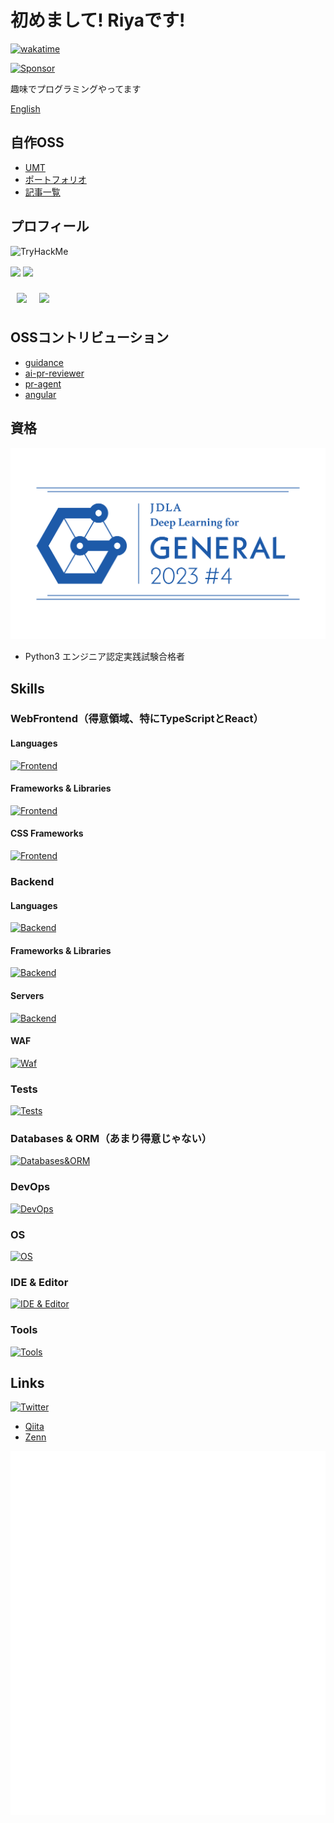 # 初めまして! Riyaです!

[![wakatime](https://wakatime.com/badge/user/eae142f3-5e4b-4e20-b3ca-d5d6d5a13e07.svg)](https://wakatime.com/@eae142f3-5e4b-4e20-b3ca-d5d6d5a13e07)

<a href="https://github.com/sponsors/riya-amemiya"><img alt="Sponsor" src="https://img.shields.io/badge/sponsor-30363D?style=for-the-badge&logo=GitHub-Sponsors&logoColor=#white" /></a>

趣味でプログラミングやってます

[English](./README-en.md)

## 自作OSS

- [UMT](https://github.com/riya-amemiya/UMT)
- [ポートフォリオ](https://github.com/riya-amemiya/links)
- [記事一覧](https://github.com/riya-amemiya/amemiya_riya_zenn_data)

## プロフィール

<img src="https://tryhackme-badges.s3.amazonaws.com/riyaamemiya.png" alt="TryHackMe">

<p align="left">
    <img align="center" height="150px" src="https://github-readme-stats.vercel.app/api/top-langs/?username=riya-amemiya&hide=css,scss,makefile,html&layout=compact">
    <img align="center" height="150px" src="https://github-readme-stats.vercel.app/api?username=riya-amemiya&count_private=true&show_icons=true">
</p>

<div style="display: flex;">
    <div style="margin: 10px;">
        <img align="center" height="250px" src="https://wakatime.com/share/@riya_amemiya/d0f95094-22a7-4aff-aff7-25a43506cc2f.svg" />
    </div>
    <div style="margin: 10px;">
        <img align="center" height="250px" src = "https://wakatime.com/share/@riya_amemiya/21948023-0285-4b79-ba4d-6c2a8fad15a8.svg"/>
    </div>

</div>

## OSSコントリビューション

- [guidance](https://github.com/guidance-ai/guidance)
- [ai-pr-reviewer](https://github.com/coderabbitai/ai-pr-reviewer)
- [pr-agent](https://github.com/Codium-ai/pr-agent)
- [angular](https://github.com/angular/angular)

## 資格

![G検定](/img/general2023_4_regular.png)

- Python3 エンジニア認定実践試験合格者

## Skills

### WebFrontend（得意領域、特にTypeScriptとReact）

#### Languages

[![Frontend](https://go-skill-icons.vercel.app/api/icons?i=html,css,sass,js,ts,wasm)](https://skillicons.dev)

#### Frameworks & Libraries

[![Frontend](https://go-skill-icons.vercel.app/api/icons?i=react,nextjs,gatsby,remix,astro,jquery,redux,angular)](https://skillicons.dev)

#### CSS Frameworks

[![Frontend](https://go-skill-icons.vercel.app/api/icons?i=tailwindcss,mui,bootstrap)](https://skillicons.dev)

### Backend

#### Languages

[![Backend](https://go-skill-icons.vercel.app/api/icons?i=python,js,ts,ruby,php,go,rust,c,cpp,zig,graphql)](https://skillicons.dev)

#### Frameworks & Libraries

[![Backend](https://go-skill-icons.vercel.app/api/icons?i=django,flask,fastapi,express,nestjs,rails,laravel,rocket)](https://skillicons.dev)

#### Servers

[![Backend](https://go-skill-icons.vercel.app/api/icons?i=vercel,firebase,supabase,nodejs,gcp)](https://skillicons.dev)

#### WAF

[![Waf](https://go-skill-icons.vercel.app/api/icons?i=cloudflare)](https://skillicons.dev)

### Tests

[![Tests](https://go-skill-icons.vercel.app/api/icons?i=jest,cypress)](https://skillicons.dev)

### Databases & ORM（あまり得意じゃない）

[![Databases&ORM](https://go-skill-icons.vercel.app/api/icons?i=postgresql,mysql,sqlite,redis,prisma)](https://skillicons.dev)

### DevOps

[![DevOps](https://go-skill-icons.vercel.app/api/icons?i=git,github,ghactions,docker)](https://skillicons.dev)

### OS

[![OS](https://go-skill-icons.vercel.app/api/icons?i=windows,linux,apple,kali,ubuntu)](https://skillicons.dev)

### IDE & Editor

[![IDE & Editor](https://go-skill-icons.vercel.app/api/icons?i=vscode,vim)](https://skillicons.dev)

### Tools

[![Tools](https://go-skill-icons.vercel.app/api/icons?i=npm,yarn,pnpm,bun,webpack,vite,babel,figma,notion)](https://skillicons.dev)

## Links

[![Twitter](https://go-skill-icons.vercel.app/api/icons?i=twitter)](https://twitter.com/Riya31377928)

- [Qiita](https://qiita.com/Riya-oshaburikitchin)
- [Zenn](https://zenn.dev/riya_amemiya)

![Metrics](https://github.com/riya-amemiya/riya-amemiya/blob/main/metrics.plugin.calendar.full.svg)
